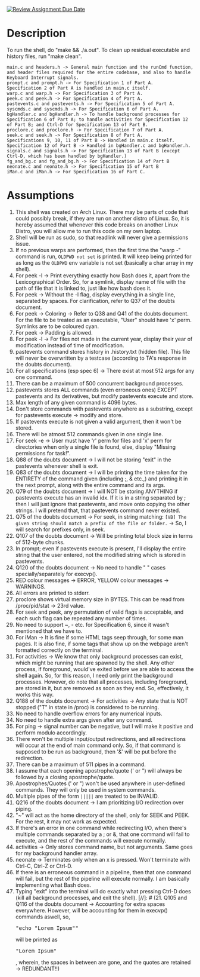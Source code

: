 [![Review Assignment Due Date](https://classroom.github.com/assets/deadline-readme-button-24ddc0f5d75046c5622901739e7c5dd533143b0c8e959d652212380cedb1ea36.svg)](https://classroom.github.com/a/76mHqLr5)
# Description
To run the shell, do "make && ./a.out".
To clean up residual executable and history files, run "make clean".
```
main.c and headers.h -> General main function and the runCmd function, and header files required for the entire codebase, and also to handle Keyboard Interrupt signals.
prompt.c and prompt.h -> For Specification 1 of Part A.
Specification 2 of Part A is handled in main.c itself.
warp.c and warp.h -> For Specification 3 of Part A.
peek.c and peek.h -> For Specification 4 of Part A.
pastevents.c and pastevents.h -> For Specification 5 of Part A.
syscmds.c and syscmds.h -> For Specification 6 of Part A.
bgHandler.c and bgHandler.h -> To handle background processes for Specification 6 of Part A; to handle activities for Specification 12 of Part B; and Ctrl-D for Specification 13 of Part B.
proclore.c and proclore.h -> For Specification 7 of Part A.
seek.c and seek.h -> For Specification 8 of Part A.
Specifications 9, 10, 11 of Part B -> Handled in main.c itself.
Specification 12 of Part B -> Handled in bgHandler.c and bgHandler.h.
signals.c and signals.h -> For Specification 13 of Part B (except Ctrl-D, which has been handled by bgHandler.)
fg_and_bg.c and fg_and_bg.h -> For Specification 14 of Part B
neonate.c and neonate.h -> For Specification 15 of Part B
iMan.c and iMan.h -> For Specification 16 of Part C.
```

# Assumptions
1. This shell was created on Arch Linux. There may be parts of code that could possibly break, if they are run on another distro of Linux. So, it is hereby assumed that whenever this code breaks on another Linux Distro, you will allow me to run this code on my own laptop.
2. Shell will be run as sudo, so that readlink will never give a permissions issue. 
3. If no previous warps are performed, then the first time the "warp -" command is run, ```OLDPWD not set``` is printed. It will keep being printed for as long as the ```OLDPWD``` env variable is not set (basically a char array in my shell).
4. For peek -l -> Print everything exactly how Bash does it, apart from the Lexicographical Order. So, for a symlink, display name of file with the path of file that it is linked to, just like how bash does it.
5. For peek -> Without the -l flag, display everything in a single line, separated by spaces. For clarification, refer to Q37 of the doubts document.
6. For peek -> Coloring -> Refer to Q38 and Q41 of the doubts document. For the file to be treated as an executable, "User" should have 'x' perm. Symlinks are to be coloured cyan.
7. For peek -> Padding is allowed.
8. For peek -l -> For files not made in the current year, display their year of modification instead of time of modification.
9. pastevents command stores history in .history.txt (hidden file). This file will never be overwritten by a testcase (according to TA's response in the doubts document).
10. For all specifications (esp spec 6) -> There exist at most 512 args for any one command.
11. There can be a maximum of 500 concurrent background processes.
12. pastevents stores ALL commands (even erroneous ones) EXCEPT pastevents and its derivatives, but modify pastevents execute and store.
13. Max length of any given command is 4096 bytes.
14. Don't store commands with pastevents anywhere as a substring, except for pastevents execute -> modify and store.
15. If pastevents execute is not given a valid argument, then it won't be stored.
16. There will be atmost 512 commands given in one single line.
17. For seek -e -> User must have 'r' perm for files and 'x' perm for directories when only a single file is found, else, display "Missing permissions for task!".
18. Q88 of the doubts document -> I will not be storing "exit" in the pastevents whenever shell is exit.
19. Q83 of the doubts document -> I will be printing the time taken for the ENTIRETY of the command given (including ;, & etc.,) and printing it in the next prompt, along with the entire command and its args.
20. Q79 of the doubts document -> I will NOT be storing ANYTHING if pastevents execute <idx> has an invalid idx. If it is in a string separated by ; then I will just ignore that pastevents, and move onto copying the other strings. I will pretend that, that pastevents command never existed.
21. Q75 of the doubts document -> For seek, in string matching: ```[VB] The given string should match a prefix of the file or folder.``` -> So, I will search for prefixes only, in seek.
22. Q107 of the doubts document -> Will be printing total block size in terms of 512-byte chunks.
23. In prompt; even if pastevents execute is present, I'll display the entire string that the user entered, not the modified string which is stored in pastevents.
24. Q120 of the doubts document -> No need to handle " " cases specially/separately for execvp().
25. RED colour messages -> ERROR, YELLOW colour messages -> WARNINGS.
26. All errors are printed to stderr.
27. proclore shows virtual memory size in BYTES. This can be read from /proc/pid/stat -> 23rd value.
28. For seek and peek, any permutation of valid flags is acceptable, and each such flag can be repeated any number of times.
29. No need to support ~, - etc. for Specification 6, since it wasn't mentioned that we have to.
30. For iMan -> It is fine if some HTML tags seep through, for some man pages. It is also fine, if some tags that show up on the webpage aren't formatted correctly on the terminal.
31. For activities -> We know that only background processes can exist, which might be running that are spawned by the shell. Any other process, if foreground, would've exited before we are able to access the shell again. So, for this reason, I need only print the background processes. However, do note that all processes, including foreground, are stored in it, but are removed as soon as they end. So, effectively, it works this way.
32. Q188 of the doubts document -> For activities -> Any state that is NOT stopped ("T" in state in /proc) is considered to be running.
33. No need to handle overflow errors for any numerical inputs.
34. No need to handle extra args given after any command.
35. For ping -> signal number can be negative, but I will make it positive and perform modulo accordingly.
36. There won't be multiple input/output redirections, and all redirections will occur at the end of main command only. So, if that command is supposed to be run as background, then '&' will be put before the redirection.
37. There can be a maximum of 511 pipes in a command.
38. I assume that each opening apostrophe/quote (' or ") will always be followed by a closing apostrophe/quote.
39. Apostrophes/Quotes (' or ") won't be used anywhere in user-defined commands. They will only be used in system commands.
40. Multiple pipes of the form ```|||||``` are treated to be INVALID.
41. Q216 of the doubts document -> I am prioritizing I/O redirection over piping.
42. "~" will act as the home directory of the shell, only for SEEK and PEEK. For the rest, it may not work as expected.
43. If there's an error in one command while redirecting I/O, when there's multiple commands separated by a ; or &, that one command will fail to execute, and the rest of the commands will execute normally.
44. activities -> Only stores command name, but not arguments. Same goes for my background handler array.
45. neonate -> Terminates only when an x is pressed. Won't terminate with Ctrl-C, Ctrl-Z or Ctrl-D.
46. If there is an erroneous command in a pipeline, then that one command will fail, but the rest of the pipeline will execute normally. I am basically implementing what Bash does.
47. Typing "exit" into the terminal will do exactly what pressing Ctrl-D does (kill all background processes, and exit the shell).
    [//]: # (21. Q105 and Q116 of the doubts document -> Accounting for extra spaces everywhere. However, will be accounting for them in execvp&#40;&#41; commands aswell, so, <pre>"echo   "Lorem      Ipsum""</pre> will be printed as <pre>"Lorem Ipsum"</pre>, wherein, the spaces in between are gone, and the quotes are retained -> REDUNDANT!!)
